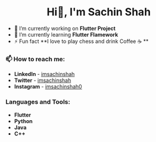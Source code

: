 <h1 align="center"> Hi👋, I'm Sachin Shah </h1>



- 🔭 I’m currently working on **Flutter Project**
- 🌱 I’m currently learning **Flutter Flamework**
- ⚡ Fun fact **I love to play chess and drink Coffee ☕ **

### 📫 How to reach me: 
   - **LinkedIn** - [imsachinshah](https://linkedin.com/imsachinshah)
   - **Twitter**  - [imsachinshah](https://twitter.com/imsachinshah)
   - **Instagram** - [imsachinshah0](https://instagram.com/imsachinshah0)

### Languages and Tools:
   - **Flutter**
   - **Python**
   - **Java**
   - **C++**
